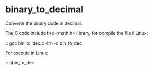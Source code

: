 # binary_to_decimal

Converte the binary code in decimal.

The C code include the <math.h> library, for compile the file il Linux:

:: gcc bin_to_dec.c -lm -o bin_to_dec

For execute in Linux:

:: .\bin_to_dec

